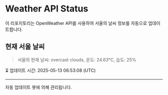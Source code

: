 
# Weather API Status

이 리포지토리는 OpenWeather API를 사용하여 서울의 날씨 정보를 자동으로 업데이트합니다.

## 현재 서울 날씨
> 서울의 현재 날씨: overcast clouds, 온도: 24.63°C, 습도: 25%

⏳ 업데이트 시간: 2025-05-13 06:53:08 (UTC)

---
자동 업데이트 봇에 의해 관리됩니다.
